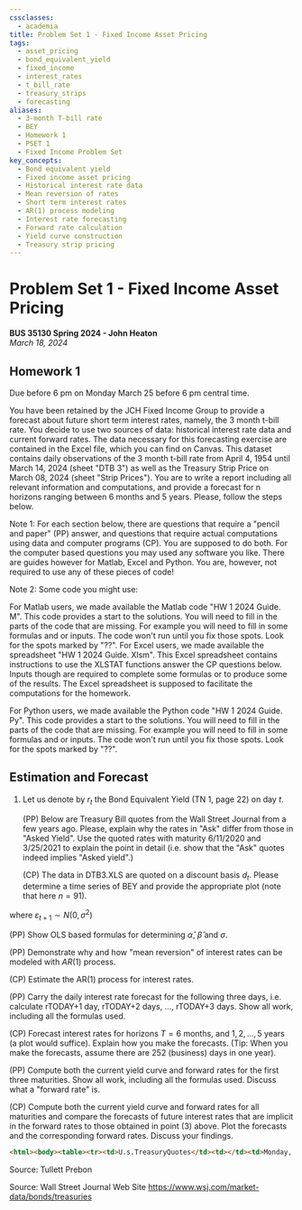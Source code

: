 ```yaml
---
cssclasses:
  - academia
title: Problem Set 1 - Fixed Income Asset Pricing
tags:
  - asset_pricing
  - bond_equivalent_yield
  - fixed_income
  - interest_rates
  - t_bill_rate
  - treasury_strips
  - forecasting
aliases:
  - 3-month T-bill rate
  - BEY
  - Homework 1
  - PSET 1
  - Fixed Income Problem Set
key_concepts:
  - Bond equivalent yield
  - Fixed income asset pricing
  - Historical interest rate data
  - Mean reversion of rates
  - Short term interest rates
  - AR(1) process modeling
  - Interest rate forecasting
  - Forward rate calculation
  - Yield curve construction
  - Treasury strip pricing
---
```


# Problem Set 1 - Fixed Income Asset Pricing

**BUS 35130 Spring 2024 - John Heaton**  
*March 18, 2024*

## Homework 1  
Due before 6 pm on Monday March 25 before 6 pm central time.  

You have been retained by the JCH Fixed Income Group to provide a forecast about future short term interest rates, namely, the 3 month t-bill rate. You decide to use two sources of data: historical interest rate data and current forward rates. The data necessary for this forecasting exercise are contained in the Excel file, which you can find on Canvas. This dataset contains daily observations of the 3 month t-bill rate from April 4, 1954 until March 14, 2024 (sheet "DTB 3") as well as the Treasury Strip Price on March 08, 2024 (sheet "Strip Prices"). You are to write a report including all relevant information and computations, and provide a forecast for n horizons ranging between 6 months and 5 years. Please, follow the steps below.  

Note 1: For each section below, there are questions that require a "pencil and paper" (PP) answer, and questions that require actual computations using data and computer programs (CP). You are supposed to do both. For the computer based questions you may used any software you like. There are guides however for Matlab, Excel and Python. You are, however, not required to use any of these pieces of code!  

Note 2: Some code you might use:  

For Matlab users, we made available the Matlab code "HW 1 2024 Guide. M". This code provides a start to the solutions. You will need to fill in the parts of the code that are missing. For example you will need to fill in some formulas and or inputs. The code won't run until you fix those spots. Look for the spots marked by "??".  For Excel users, we made available the spreadsheet "HW 1 2024 Guide. Xlsm". This Excel spreadsheet contains instructions to use the XLSTAT functions answer the CP questions below. Inputs though are required to complete some formulas or to produce some of the results. The Excel spreadsheet is supposed to facilitate the computations for the homework.  

For Python users, we made available the Python code "HW 1 2024 Guide. Py". This code provides a start to the solutions. You will need to fill in the parts of the code that are missing. For example you will need to fill in some formulas and or inputs. The code won't run until you fix those spots. Look for the spots marked by "??".

## Estimation and Forecast  
1. Let us denote by $r_{t}$ the Bond Equivalent Yield (TN 1, page 22) on day $t$.  

   (PP) Below are Treasury Bill quotes from the Wall Street Journal from a few years ago. Please, explain why the rates in "Ask" differ from those in "Asked Yield". Use the quoted rates with maturity 6/11/2020 and 3/25/2021 to explain the point in detail (i.e. show that the "Ask" quotes indeed implies "Asked yield".)  
   
   (CP) The data in DTB3.XLS are quoted on a discount basis $d_{t}$. Please determine a time series of BEY and provide the appropriate plot (note that here $n=91$).  

[^2]: The $AR(1)$ process for interest rates is the following:
   $$r_{t+1}=\alpha+\beta r_{t}+\varepsilon_{t+1}$$  
   
   where $\varepsilon_{t+1}\sim N(0,\sigma^{2})$  
   
   (PP) Show OLS based formulas for determining $\hat{\alpha}$, $\hat{\beta}$ and $\sigma$.  
   
   (PP) Demonstrate why and how "mean reversion" of interest rates can be modeled with $AR(1)$ process.  
   
   (CP) Estimate the AR(1) process for interest rates.  

[^3]: Let $\hat{\alpha}$, $\hat{\beta}$ and $\sigma$ be the estimated parameters from (1). Use (1) together with the most recent interest rate available on DTB3.XLS, call it rTODAY, to make a forecast of future interest rates $rTODAY+T$.

   (PP) Carry the daily interest rate forecast for the following three days, i.e. calculate rTODAY+1 day, rTODAY+2 days, ..., rTODAY+3 days. Show all work, including all the formulas used.  
   
   (CP) Forecast interest rates for horizons $T=6$ months, and $1,2,...,5$ years (a plot would suffice). Explain how you make the forecasts. (Tip: When you make the forecasts, assume there are 252 (business) days in one year).  

[^4]: The Treasury Strip Prices are contained in DTB 3 2024.Xls.

   (PP) Compute both the current yield curve and forward rates for the first three maturities. Show all work, including all the formulas used. Discuss what a "forward rate" is.  
   
   (CP) Compute both the current yield curve and forward rates for all maturities and compare the forecasts of future interest rates that are implicit in the forward rates to those obtained in point (3) above. Plot the forecasts and the corresponding forward rates. Discuss your findings.

```html
<html><body><table><tr><td>U.s.TreasuryQuotes</td><td></td><td>Monday, April 06,2020</td></tr><tr><td colspan="4">TreasuryNotes&Bonds | TreasuryBills</td></tr><tr><td>Treasury billbid and ask data are representative over-the-counter quotations as of 3 pm Eastern time quoted as a discount to face value. Treasury bill yields are to maturityandbasedontheaskedquote.</td><td></td><td></td><td></td></tr><tr><td>MATURITY</td><td>BID ASKED</td><td>CHG</td><td>ASKED YIELD</td></tr><tr><td>4/9/2020</td><td>0.018 0.008</td><td>-0.023</td><td>0.008</td></tr><tr><td>4/14/2020</td><td>0.043 0.033</td><td>unch.</td><td>0.033</td></tr><tr><td>4/16/2020</td><td>0.043 0.033</td><td>+0.035</td><td>0.033</td></tr><tr><td>4/21/2020</td><td>0.048 0.038</td><td>+0.008</td><td>0.038</td></tr><tr><td>4/23/2020</td><td>0.035</td><td>0.025 -0.010</td><td>0.025</td></tr><tr><td>4/28/2020</td><td>0.055</td><td>0.045 +0.010</td><td>0.046</td></tr><tr><td>4/30/2020</td><td>0.058</td><td>0.048 +0.013</td><td>0.048</td></tr><tr><td>5/5/2020</td><td>0.085</td><td>0.075 +0.003</td><td>0.076</td></tr><tr><td>5/7/2020</td><td>0.055</td><td>0.045 -0.003</td><td>0.046</td></tr><tr><td>5/12/2020</td><td>0.085</td><td>0.075 +0.013</td><td>0.076</td></tr><tr><td>5/14/2020</td><td>0.090</td><td>0.080 +0.023</td><td>0.081</td></tr><tr><td>5/19/2020</td><td>0.058</td><td>0.048 -0.015</td><td>0.048</td></tr><tr><td>5/21/2020</td><td>0.095</td><td>0.085 +0.038</td><td>0.086</td></tr><tr><td>5/26/2020</td><td>0.060</td><td>0.050 +0.013</td><td>0.051</td></tr><tr><td>5/28/2020</td><td>0.075</td><td>0.065 +0.003</td><td>0.066</td></tr><tr><td>6/2/2020</td><td>0.113</td><td>0.103 +0.015</td><td>0.104</td></tr><tr><td>6/4/2020</td><td>0.078</td><td>0.068 +0.018</td><td>0.069</td></tr><tr><td>6/11/2020</td><td>0.103</td><td>0.093 +0.023</td><td>0.094</td></tr><tr><td>6/18/2020</td><td>0.110</td><td>0.100 +0.025</td><td>0.102</td></tr><tr><td>6/25/2020</td><td>0.088</td><td>0.078 +0.030</td><td>0.079</td></tr><tr><td>7/2/2020</td><td>0.098</td><td>0.088 +0.013</td><td>0.089</td></tr><tr><td>7/9/2020</td><td>0.125</td><td>0.115 +0.030</td><td>0.117</td></tr><tr><td>7/16/2020</td><td>0.145</td><td>0.135 +0.038</td><td>0.137</td></tr><tr><td>7/23/2020</td><td>0.143</td><td>0.133 +0.025</td><td>0.135</td></tr><tr><td>7/30/2020</td><td>0.150</td><td>0.140 +0.020</td><td>0.142</td></tr><tr><td>8/6/2020</td><td>0.148</td><td>0.138 +0.030</td><td>0.140</td></tr><tr><td>8/13/2020</td><td>0.150</td><td>0.140 +0.038</td><td>0.142</td></tr><tr><td>8/20/2020</td><td>0.150</td><td>0.140 +0.023</td><td>0.142</td></tr><tr><td>8/27/2020</td><td>0.145</td><td>0.135 +0.025</td><td>0.137</td></tr><tr><td>9/3/2020</td><td>0.143</td><td>0.133 +0.025</td><td>0.134</td></tr><tr><td>9/10/2020</td><td>0.155</td><td>0.145 +0.020</td><td>0.148</td></tr><tr><td>9/17/2020</td><td>0.093</td><td>0.083 +0.007</td><td>0.084</td></tr><tr><td>9/24/2020</td><td>0.165</td><td>0.155 +0.018</td><td>0.157</td></tr><tr><td>10/1/2020</td><td>0.165</td><td>0.155 +0.018</td><td>0.157</td></tr><tr><td>10/8/2020</td><td>0.168</td><td>0.158 +0.015</td><td>0.160</td></tr><tr><td>11/5/2020</td><td>0.155</td><td>0.145 +0.035</td><td>0.148</td></tr><tr><td>12/3/2020</td><td>0.133</td><td>0.123 +0.013</td><td>0.125</td></tr><tr><td>12/31/2020</td><td>0.138</td><td>0.128 +0.008</td><td>0.130</td></tr><tr><td>1/28/2021</td><td>0.150</td><td>0.140 +0.030</td><td>0.143</td></tr><tr><td>2/25/2021</td><td>0.153</td><td>0.143 +0.018</td><td>0.145</td></tr><tr><td>3/25/2021</td><td>0.170</td><td>0.160 +0.020</td><td>0.163</td></tr></table></body></html>
```

Source: Tullett Prebon  

Source: Wall Street Journal Web Site https://www.wsj.com/market-data/bonds/treasuries
